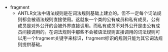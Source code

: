 - fragment
    - ANTLR文法中语法规则是在词法规则基础上建立的。但不一定每个词法规则都会被语法规则直接使用。这就象一个类的公有成员和私有成员，公有成员是对外公开的会被外界直接调用。而私有成员不对外公开是由公有成员间接调用的。在词法规则中那些不会被语法规则直接调用的词法规则可以用一个fragment关键字来标识，fragment标识的规则只能为其它词法规则提供基础。
